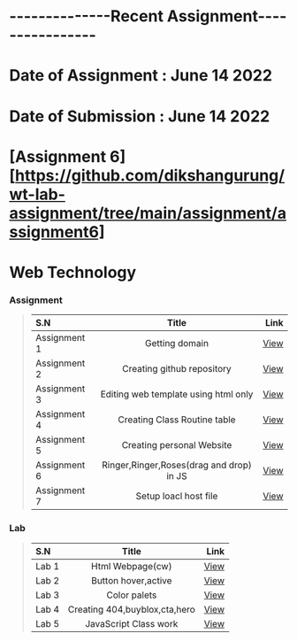 # --------------Recent Assignment----------------
# Date of Assignment : June 14 2022
# Date of Submission : June 14 2022

# [Assignment 6][https://github.com/dikshangurung/wt-lab-assignment/tree/main/assignment/assignment6]

# Web Technology

### Assignment
>| S.N      |  Title |  Link |
>| :---        |    :----:   |          ---: |
>| Assignment 1      |Getting domain|  [View](https://www.dikshangrg.com.np/)|
>| Assignment 2      |Creating github repository| [View](https://github.com/dikshangurung/wt-lab-assignment)|
>| Assignment 3      |Editing web template using html only|   [View](https://github.com/dikshangurung/wt-lab-assignment/tree/main/assignment/assignment3)|
>| Assignment 4      |Creating Class Routine table|   [View](https://github.com/dikshangurung/wt-lab-assignment/tree/main/assignment/assignment4)|
>| Assignment 5      |Creating personal Website|   [View](https://www.dikshangrg.com.np/)|
>| Assignment 6      |Ringer,Ringer,Roses(drag and drop) in JS|   [View](https://github.com/dikshangurung/wt-lab-assignment/tree/main/assignment/assignment6)|
>| Assignment 7      |Setup loacl host file|   [View](https://github.com/dikshangurung/wt-lab-assignment/tree/main/assignment/assignment7)|

### Lab 
>| S.N      | Title | Link    |
>| :---        |    :----:   |          ---: |
>| Lab 1      |Html Webpage(cw)|  [View](https://github.com/dikshangurung/wt-lab-assignment/tree/main/Lab/Lab%201)|
>| Lab 2      |Button hover,active|  [View](https://github.com/dikshangurung/wt-lab-assignment/tree/main/Lab/Lab%202)|
>| Lab 3      |Color palets|  [View](https://github.com/dikshangurung/wt-lab-assignment/tree/main/Lab/Lab%203)|
>| Lab 4      |Creating 404,buyblox,cta,hero|  [View](https://github.com/dikshangurung/wt-lab-assignment/tree/main/Lab/Lab%204)|
>| Lab 5      |JavaScript Class work|  [View](https://github.com/dikshangurung/wt-lab-assignment/tree/main/Lab/Lab%205)|

